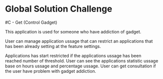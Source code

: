 # Global Solution Challenge
#C - Get (Control Gadget)
<p>This application is used for someone who have addiction of gadget.</p>
<p>User can manage application ussage that can restrict an applications that has been already setting at the feature settings.</p>
Applications has start restricted if the applications ussage has been reached number of threshold.
User can see the applications statistic ussage base on hours ussage and percentage ussage.
User can get consultation if the user have problem with gadget addiction.
